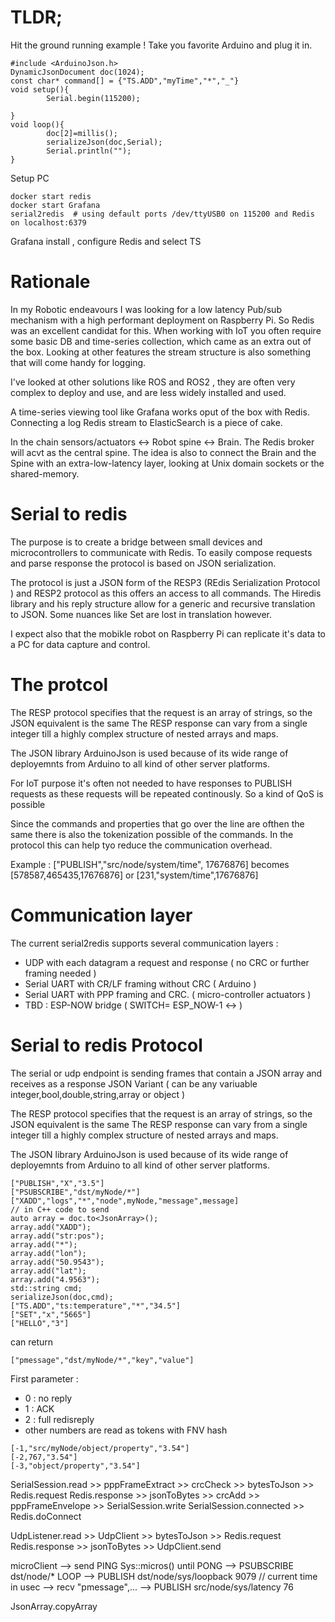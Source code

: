 # TLDR;
Hit the ground running example !
Take you favorite Arduino and plug it in. 
```
#include <ArduinoJson.h>
DynamicJsonDocument doc(1024);
const char* command[] = {"TS.ADD","myTime","*","_"}
void setup(){
        Serial.begin(115200);
        
}
void loop(){
        doc[2]=millis();
        serializeJson(doc,Serial);
        Serial.println("");
}
```
Setup PC
```
docker start redis
docker start Grafana
serial2redis  # using default ports /dev/ttyUSB0 on 115200 and Redis on localhost:6379
```
Grafana install , configure Redis and select TS
# Rationale
In my Robotic endeavours I was looking for a low latency Pub/sub mechanism with a high performant deployment on Raspberry Pi.
So Redis was an excellent candidat for this. When working with IoT you often require some basic DB and time-series collection, which came as an extra out of the box.
Looking at other features the stream structure is also something that will come handy for logging.

I've looked at other solutions like ROS and ROS2 , they are often very complex to deploy and use,  and are less widely installed and used.

A time-series viewing tool like Grafana works oput of the box with Redis.
Connecting a log Redis stream to ElasticSearch is a piece of cake.

In the chain sensors/actuators <-> Robot spine <->   Brain. 
The Redis broker will acvt as the central spine. The idea is also to connect the Brain and the Spine with an extra-low-latency layer, looking at Unix domain sockets or the shared-memory. 
# Serial to redis
The purpose is to create a bridge between small devices and microcontrollers to communicate with Redis. To easily compose requests and parse response the protocol is based on JSON serialization. 

The protocol is just a JSON form of the RESP3 (REdis Serialization Protocol ) and RESP2 protocol as this offers an access to all commands. The Hiredis library and his reply structure allow for a generic and recursive translation to JSON. Some nuances like Set are lost in translation however.

I expect also that the mobikle robot on Raspberry Pi can replicate it's data to a PC for data capture and control. 

# The protcol
The RESP protocol specifies that the request is an array of strings, so the JSON equivalent is the same
The RESP response can vary from a single integer till a highly complex structure of nested arrays and maps.

The JSON library ArduinoJson is used because of its wide range of deployemnts from Arduino to all kind of other server platforms. 

For IoT purpose it's often not needed to have responses to PUBLISH requests as these requests will be repeated continously. So a kind of QoS is possible 

Since the commands and properties that go over the line are ofthen the same there is also the tokenization possible of the commands.
In the protocol this can help tyo reduce the communication overhead.

Example : ["PUBLISH","src/node/system/time", 17676876] becomes [578587,465435,17676876]
or [231,"system/time",17676876]
# Communication layer
The current  serial2redis supports several communication layers :
- UDP with each datagram a request and response ( no CRC or further framing needed )
- Serial UART with CR/LF framing without CRC ( Arduino )
- Serial UART with PPP framing and CRC. ( micro-controller actuators )
- TBD : ESP-NOW bridge ( SWITCH= ESP_NOW-1 <-> )
# Serial to redis Protocol
The serial or udp endpoint is sending frames that contain a JSON array and receives as a response JSON Variant ( can be any variuable integer,bool,double,string,array or object )

The RESP protocol specifies that the request is an array of strings, so the JSON equivalent is the same
The RESP response can vary from a single integer till a highly complex structure of nested arrays and maps.

The JSON library ArduinoJson is used because of its wide range of deployemnts from Arduino to all kind of other server platforms. 
```
["PUBLISH","X","3.5"]
["PSUBSCRIBE","dst/myNode/*"]
["XADD","logs","*","node",myNode,"message",message]
// in C++ code to send 
auto array = doc.to<JsonArray>();
array.add("XADD");
array.add("str:pos");
array.add("*");
array.add("lon");
array.add("50.9543");
array.add("lat");
array.add("4.9563");
std::string cmd;
serializeJson(doc,cmd);
["TS.ADD","ts:temperature","*","34.5"]
["SET","x","5665"]
["HELLO","3"]
```
can return 
```
["pmessage","dst/myNode/*","key","value"]
```

First parameter :
- 0 : no reply
- 1 : ACK
- 2 : full redisreply
- other numbers are read as tokens with FNV hash
````
[-1,"src/myNode/object/property","3.54"]
[-2,767,"3.54"]
[-3,"object/property","3.54"]
````

SerialSession.read >> pppFrameExtract >> crcCheck >> bytesToJson >> Redis.request
Redis.response >> jsonToBytes >> crcAdd >> pppFrameEnvelope >> SerialSession.write
SerialSession.connected >> Redis.doConnect

UdpListener.read >> UdpClient >> bytesToJson >> Redis.request
Redis.response >> jsonToBytes >> UdpClient.send 

microClient --> send PING Sys::micros() until PONG
--> PSUBSCRIBE dst/node/*
LOOP    --> PUBLISH dst/node/sys/loopback 9079  // current time in usec
        --> recv "pmessage",...
        --> PUBLISH src/node/sys/latency 76

JsonArray.copyArray 

